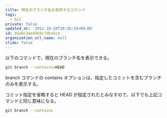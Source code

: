```yaml
---
title: 現在のブランチ名を取得するコマンド
tags:
  - Git
private: false
updated_at: '2012-10-10T19:36:34+09:00'
id: 8aa6c3aed4b9c7dba5ca
organization_url_name: null
slide: false
---
```


以下のコマンドで、現在のブランチ名を表示できる。

```sh
git branch --contains=HEAD
```

branch コマンドの contains オプションは、指定したコミットを含むブランチのみを表示する。

コミット指定を省略すると HEAD が指定されたとみなすので、以下でも上記コマンドと同じ意味になる。

```sh
git branch --contains
```
